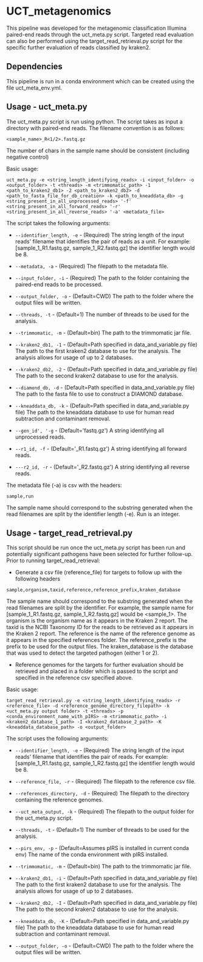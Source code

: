 # UCT_metagenomics

This pipeline was developed for the metagenomic classification Illumina paired-end reads through the uct_meta.py script. 
Targeted read evaluation can also be performed using the target_read_retrieval.py script for the specific further 
evaluation of reads classified by kraken2.

## Dependencies

This pipeline is run in a conda environment which can be created using the file uct_meta_env.yml.

## Usage - uct_meta.py

The uct_meta.py script is run using python. The script takes as input a directory with paired-end reads. 
The filename convention is as follows: 

`<sample_name>_R<1/2>.fastq.gz`

The number of chars in the sample name should be consistent (including negative control)

Basic usage:

`uct_meta.py -e <string_length_identifying_reads> -i <input_folder> -o <output_folder> -t <threads> -m <trimmomatic_path> -1 <path_to_kraken2_db1> -2 <path_to_kraken2_db2> -d <path_to_fasta_file_for_db_creation> -k <path_to_kneaddata_db> -g <string_present_in_all_unprocessed_reads> '-f' <string_present_in_all_forward_reads> '-r' <string_present_in_all_reverse_reads> '-a' <metadata_file>`

The script takes the following arguments:

- `--identifier_length, -e` - (Required) The string length of the input reads' filename that identifies the pair of 
reads as a unit. For example: [sample_1_R1.fastq.gz, sample_1_R2.fastq.gz] the identifier length would be 8.

- `--metadata, -a` - (Required) The filepath to the metadata file.

- `--input_folder, -i` - (Required) The path to the folder containing the paired-end reads to be processed.

- `--output_folder, -o` - (Default=CWD) The path to the folder where the output files will be written.

- `--threads, -t` - (Default=1) The number of threads to be used for the analysis.

- `--trimmomatic, -m` - (Default=bin) The path to the trimmomatic jar file.

- `--kraken2_db1, -1` - (Default=Path specified in data_and_variable.py file) The path to the first kraken2 
database to use for the analysis. The analysis allows for usage of up to 2 databases.

- `--kraken2_db2, -2` - (Default=Path specified in data_and_variable.py file) The path to the second kraken2 
database to use for the analysis.

- `--diamond_db, -d` - (Default=Path specified in data_and_variable.py file) The path to the fasta file to use 
to construct a DIAMOND database.

- `--kneaddata_db, -k` - (Default=Path specified in data_and_variable.py file) The path to the kneaddata database 
to use for human read subtraction and contaminant removal.

- `--gen_id', '-g` - (Default='fastq.gz') A string identifying all unprocessed reads.

- `--r1_id, -f` - (Default='_R1.fastq.gz') A string identifying all forward reads.

- `---r2_id, -r` - (Default='_R2.fastq.gz') A string identifying all reverse reads.

The metadata file (-a) is csv with the headers:

`sample,run`

The sample name should correspond to the substring generated when the read filenames are split by the identifier 
length (-e). Run is an integer. 

## Usage - target_read_retrieval.py

This script should be run once the uct_meta.py script has been run and potentially significant pathogens have been 
selected for further follow-up. Prior to running target_read_retrieval:

- Generate a csv file (reference_file) for targets to follow up with the following headers

`sample,organism,taxid,reference,reference_prefix,kraken_database`

The sample name should correspond to the substring generated when the read filenames are split by the identifier. 
For example, the sample name for [sample_1_R1.fastq.gz, sample_1_R2.fastq.gz] would be <sample_1>. The organism is the 
organism name as it appears in the Kraken 2 report. The taxid is the NCBI Taxonomy ID for the reads to be retrieved as 
it appears in the Kraken 2 report. The reference is the name of the reference genome as it appears in the specified 
references folder. The reference_prefix is the prefix to be used for the output files. The kraken_database is the 
database that was used to detect the targeted pathogen (either 1 or 2).

- Reference genomes for the targets for further evaluation should be retrieved and placed in a folder which is passed 
to the script and specified in the reference csv specified above.

Basic usage:

`target_read_retrieval.py -e <string_length_identifying_reads> -r <reference_file> -d <reference_genome_directory_filepath> -k <uct_meta.py output folder> -t <threads> -p <conda_environment_name_with_pIRS> -m <trimmomatic_path> -i <kraken2_database_1_path> -I <kraken2_database_2_path> -K <kneaddata_database_path> -o <output_folder>` 

The script uses the following arguments:

- `--identifier_length, -e` - (Required) The string length of the input reads' filename that identifies the pair of 
reads. For example: [sample_1_R1.fastq.gz, sample_1_R2.fastq.gz] the identifier length would be 8.

- `--reference_file, -r` - (Required) The filepath to the reference csv file.

- `--references_directory, -d` - (Required) The filepath to the directory containing the reference genomes.

- `--uct_meta_output, -k` - (Required) The filepath to the output folder for the uct_meta.py script.

- `--threads, -t` - (Default=1) The number of threads to be used for the analysis.

- `--pirs_env, -p` - (Default=Assumes pIRS is installed in current conda env) The name of the conda environment with pIRS installed.

- `--trimmomatic, -m` - (Default=bin) The path to the trimmomatic jar file.

- `--kraken2_db1, -i` - (Default=Path specified in data_and_variable.py file) The path to the first kraken2 database to use for the analysis. The analysis allows for usage of up to 2 databases.

- `--kraken2_db2, -I` - (Default=Path specified in data_and_variable.py file) The path to the second kraken2 database to use for the analysis.

- `--kneaddata_db, -K` - (Default=Path specified in data_and_variable.py file) The path to the kneaddata database to use for human read subtraction and contaminant removal.

- `--output_folder, -o` - (Default=CWD) The path to the folder where the output files will be written.